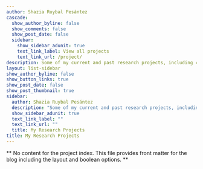 ```yaml
---
author: Shazia Ruybal Pesántez
cascade:
  show_author_byline: false
  show_comments: false
  show_post_date: false
  sidebar:
    show_sidebar_adunit: true
    text_link_label: View all projects
    text_link_url: /project/
description: Some of my current and past research projects, including collaborations. My work has involved international collaborations in West Africa, Asia‐Pacific and the Americas, and spans applied epidemiology and capacity‐building in the field, to genetics and genomics in the lab, to the downstream analytics using advanced approaches and digital tools.
layout: list-sidebar
show_author_byline: false
show_button_links: true
show_post_date: false
show_post_thumbnail: true
sidebar:
  author: Shazia Ruybal Pesántez
  description: "Some of my current and past research projects, including collaborations. My work has involved international collaborations in West Africa, Asia‐Pacific and the Americas, and spans applied epidemiology and capacity‐building in the field, to genetics and genomics in the lab, to the downstream analytics using advanced approaches and digital tools."
  show_sidebar_adunit: true
  text_link_label: ""
  text_link_url: ""
  title: My Research Projects
title: My Research Projects
---
```


** No content for the project index. This file provides front matter for the blog including the layout and boolean options. **
